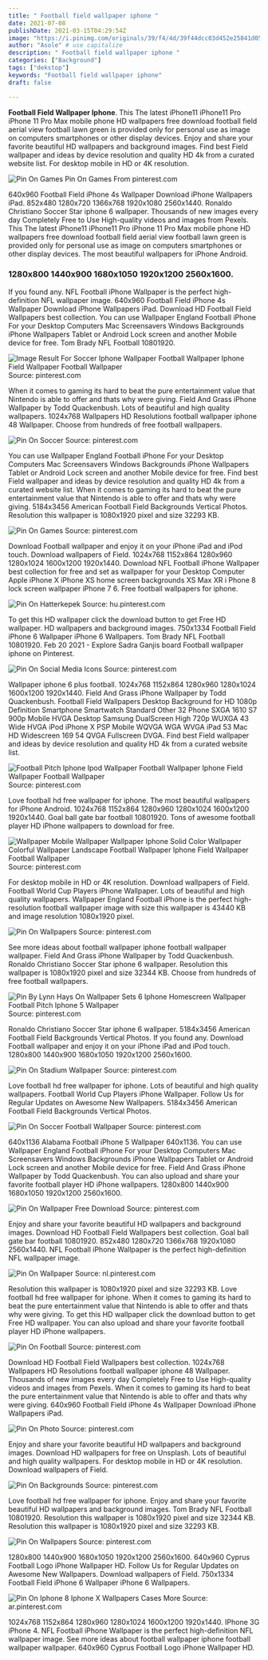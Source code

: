 ```yaml
---
title: " Football field wallpaper iphone "
date: 2021-07-08
publishDate: 2021-03-15T04:29:54Z
image: "https://i.pinimg.com/originals/39/f4/4d/39f44dcc03d452e25841d052c4eb10c2.jpg"
author: "Asole" # use capitalize
description: " Football field wallpaper iphone "
categories: ["Background"]
tags: ["dekstop"]
keywords: "Football field wallpaper iphone"
draft: false

---
```



**Football Field Wallpaper Iphone**. This The latest iPhone11 iPhone11 Pro iPhone 11 Pro Max mobile phone HD wallpapers free download football field aerial view football lawn green is provided only for personal use as image on computers smartphones or other display devices. Enjoy and share your favorite beautiful HD wallpapers and background images. Find best Field wallpaper and ideas by device resolution and quality HD 4k from a curated website list. For desktop mobile in HD or 4K resolution.

![Pin On Games](https://i.pinimg.com/736x/96/35/3d/96353d73562f41d7f9a0e1fb46c487c0.jpg "Pin On Games")
Pin On Games From pinterest.com


640x960 Football Field iPhone 4s Wallpaper Download iPhone Wallpapers iPad. 852x480 1280x720 1366x768 1920x1080 2560x1440. Ronaldo Christiano Soccer Star iphone 6 wallpaper. Thousands of new images every day Completely Free to Use High-quality videos and images from Pexels. This The latest iPhone11 iPhone11 Pro iPhone 11 Pro Max mobile phone HD wallpapers free download football field aerial view football lawn green is provided only for personal use as image on computers smartphones or other display devices. The most beautiful wallpapers for iPhone Android.

### 1280x800 1440x900 1680x1050 1920x1200 2560x1600.

If you found any. NFL Football iPhone Wallpaper is the perfect high-definition NFL wallpaper image. 640x960 Football Field iPhone 4s Wallpaper Download iPhone Wallpapers iPad. Download HD Football Field Wallpapers best collection. You can use Wallpaper England Football iPhone For your Desktop Computers Mac Screensavers Windows Backgrounds iPhone Wallpapers Tablet or Android Lock screen and another Mobile device for free. Tom Brady NFL Football 10801920.


![Image Result For Soccer Iphone Wallpaper Football Wallpaper Iphone Field Wallpaper Football Wallpaper](https://i.pinimg.com/originals/b5/73/ff/b573ff2b0ec79b8b1944983a9b291885.jpg "Image Result For Soccer Iphone Wallpaper Football Wallpaper Iphone Field Wallpaper Football Wallpaper")
Source: pinterest.com

When it comes to gaming its hard to beat the pure entertainment value that Nintendo is able to offer and thats why were giving. Field And Grass iPhone Wallpaper by Todd Quackenbush. Lots of beautiful and high quality wallpapers. 1024x768 Wallpapers HD Resolutions football wallpaper iphone 48 Wallpaper. Choose from hundreds of free football wallpapers.

![Pin On Soccer](https://i.pinimg.com/originals/39/14/e4/3914e4e19f2ce16d2d4182af7c3490b7.jpg "Pin On Soccer")
Source: pinterest.com

You can use Wallpaper England Football iPhone For your Desktop Computers Mac Screensavers Windows Backgrounds iPhone Wallpapers Tablet or Android Lock screen and another Mobile device for free. Find best Field wallpaper and ideas by device resolution and quality HD 4k from a curated website list. When it comes to gaming its hard to beat the pure entertainment value that Nintendo is able to offer and thats why were giving. 5184x3456 American Football Field Backgrounds Vertical Photos. Resolution this wallpaper is 1080x1920 pixel and size 32293 KB.

![Pin On Games](https://i.pinimg.com/736x/96/35/3d/96353d73562f41d7f9a0e1fb46c487c0.jpg "Pin On Games")
Source: pinterest.com

Download Football wallpaper and enjoy it on your iPhone iPad and iPod touch. Download wallpapers of Field. 1024x768 1152x864 1280x960 1280x1024 1600x1200 1920x1440. Download NFL Football iPhone Wallpaper best collection for free and set as wallpaper for your Desktop Computer Apple iPhone X iPhone XS home screen backgrounds XS Max XR i Phone 8 lock screen wallpaper iPhone 7 6. Free football wallpapers for iphone.

![Pin On Hatterkepek](https://i.pinimg.com/originals/a9/c7/01/a9c7011ec3a3b5a70c9cefa019950812.jpg "Pin On Hatterkepek")
Source: hu.pinterest.com

To get this HD wallpaper click the download button to get Free HD wallpaper. HD wallpapers and background images. 750x1334 Football Field iPhone 6 Wallpaper iPhone 6 Wallpapers. Tom Brady NFL Football 10801920. Feb 20 2021 - Explore Sadra Ganjis board Football wallpaper iphone on Pinterest.

![Pin On Social Media Icons](https://i.pinimg.com/736x/27/5a/d1/275ad151b029f6ec5c621a95f3262b6a.jpg "Pin On Social Media Icons")
Source: pinterest.com

Wallpaper iphone 6 plus football. 1024x768 1152x864 1280x960 1280x1024 1600x1200 1920x1440. Field And Grass iPhone Wallpaper by Todd Quackenbush. Football Field Wallpapers Desktop Background for HD 1080p Definition Smartphone Smartwatch Standard Other 32 Phone SXGA 1610 S7 900p Mobile HVGA Desktop Samsung DualScreen High 720p WUXGA 43 Wide HVGA iPod iPhone X PSP Mobile WQVGA WGA WVGA iPad 53 Mac HD Widescreen 169 54 QVGA Fullscreen DVGA. Find best Field wallpaper and ideas by device resolution and quality HD 4k from a curated website list.

![Football Pitch Iphone Ipod Wallpaper Football Wallpaper Iphone Field Wallpaper Football Wallpaper](https://i.pinimg.com/originals/a3/03/3c/a3033c8b069b102dd3b1f15c56f9c541.jpg "Football Pitch Iphone Ipod Wallpaper Football Wallpaper Iphone Field Wallpaper Football Wallpaper")
Source: pinterest.com

Love football hd free wallpaper for iphone. The most beautiful wallpapers for iPhone Android. 1024x768 1152x864 1280x960 1280x1024 1600x1200 1920x1440. Goal ball gate bar football 10801920. Tons of awesome football player HD iPhone wallpapers to download for free.

![Wallpaper Mobile Wallpaper Wallpaper Iphone Solid Color Wallpaper Colorful Wallpaper Landscape Football Wallpaper Iphone Field Wallpaper Football Wallpaper](https://i.pinimg.com/736x/34/ed/35/34ed35a676b052a49f1f63c69e05495d.jpg "Wallpaper Mobile Wallpaper Wallpaper Iphone Solid Color Wallpaper Colorful Wallpaper Landscape Football Wallpaper Iphone Field Wallpaper Football Wallpaper")
Source: pinterest.com

For desktop mobile in HD or 4K resolution. Download wallpapers of Field. Football World Cup Players iPhone Wallpaper. Lots of beautiful and high quality wallpapers. Wallpaper England Football iPhone is the perfect high-resolution football wallpaper image with size this wallpaper is 43440 KB and image resolution 1080x1920 pixel.

![Pin On Wallpapers](https://i.pinimg.com/originals/5f/55/97/5f559783599c0bb9d6abb9af1299dfbc.jpg "Pin On Wallpapers")
Source: pinterest.com

See more ideas about football wallpaper iphone football wallpaper wallpaper. Field And Grass iPhone Wallpaper by Todd Quackenbush. Ronaldo Christiano Soccer Star iphone 6 wallpaper. Resolution this wallpaper is 1080x1920 pixel and size 32344 KB. Choose from hundreds of free football wallpapers.

![Pin By Lynn Hays On Wallpaper Sets 6 Iphone Homescreen Wallpaper Football Pitch Iphone 5 Wallpaper](https://i.pinimg.com/originals/05/71/5e/05715e8bd6412c116085ebeda020b769.jpg "Pin By Lynn Hays On Wallpaper Sets 6 Iphone Homescreen Wallpaper Football Pitch Iphone 5 Wallpaper")
Source: pinterest.com

Ronaldo Christiano Soccer Star iphone 6 wallpaper. 5184x3456 American Football Field Backgrounds Vertical Photos. If you found any. Download Football wallpaper and enjoy it on your iPhone iPad and iPod touch. 1280x800 1440x900 1680x1050 1920x1200 2560x1600.

![Pin On Stadium Wallpaper](https://i.pinimg.com/originals/30/40/91/304091bf409fb910210ed4ef581f8018.jpg "Pin On Stadium Wallpaper")
Source: pinterest.com

Love football hd free wallpaper for iphone. Lots of beautiful and high quality wallpapers. Football World Cup Players iPhone Wallpaper. Follow Us for Regular Updates on Awesome New Wallpapers. 5184x3456 American Football Field Backgrounds Vertical Photos.

![Pin On Soccer Football Wallpaper](https://i.pinimg.com/originals/02/1d/f5/021df52deb5f1fe15fe780743fb26063.jpg "Pin On Soccer Football Wallpaper")
Source: pinterest.com

640x1136 Alabama Football iPhone 5 Wallpaper 640x1136. You can use Wallpaper England Football iPhone For your Desktop Computers Mac Screensavers Windows Backgrounds iPhone Wallpapers Tablet or Android Lock screen and another Mobile device for free. Field And Grass iPhone Wallpaper by Todd Quackenbush. You can also upload and share your favorite football player HD iPhone wallpapers. 1280x800 1440x900 1680x1050 1920x1200 2560x1600.

![Pin On Wallpaper Free Download](https://i.pinimg.com/474x/fd/8f/8a/fd8f8a2836c9ed5ef98b369a3e8b5a83.jpg "Pin On Wallpaper Free Download")
Source: pinterest.com

Enjoy and share your favorite beautiful HD wallpapers and background images. Download HD Football Field Wallpapers best collection. Goal ball gate bar football 10801920. 852x480 1280x720 1366x768 1920x1080 2560x1440. NFL Football iPhone Wallpaper is the perfect high-definition NFL wallpaper image.

![Pin On Wallpaper](https://i.pinimg.com/originals/e1/3c/16/e13c16e26743c576b18e0aeeeafde5aa.jpg "Pin On Wallpaper")
Source: nl.pinterest.com

Resolution this wallpaper is 1080x1920 pixel and size 32293 KB. Love football hd free wallpaper for iphone. When it comes to gaming its hard to beat the pure entertainment value that Nintendo is able to offer and thats why were giving. To get this HD wallpaper click the download button to get Free HD wallpaper. You can also upload and share your favorite football player HD iPhone wallpapers.

![Pin On Football](https://i.pinimg.com/564x/75/bc/77/75bc777a12f701b3ce8f02136437798f.jpg "Pin On Football")
Source: pinterest.com

Download HD Football Field Wallpapers best collection. 1024x768 Wallpapers HD Resolutions football wallpaper iphone 48 Wallpaper. Thousands of new images every day Completely Free to Use High-quality videos and images from Pexels. When it comes to gaming its hard to beat the pure entertainment value that Nintendo is able to offer and thats why were giving. 640x960 Football Field iPhone 4s Wallpaper Download iPhone Wallpapers iPad.

![Pin On Photo](https://i.pinimg.com/736x/73/4c/dc/734cdc4b8c411775ff38bda6a9615330.jpg "Pin On Photo")
Source: pinterest.com

Enjoy and share your favorite beautiful HD wallpapers and background images. Download HD wallpapers for free on Unsplash. Lots of beautiful and high quality wallpapers. For desktop mobile in HD or 4K resolution. Download wallpapers of Field.

![Pin On Backgrounds](https://i.pinimg.com/originals/3b/1a/66/3b1a6603b7e1e5b6c16e9f998ffb0e91.jpg "Pin On Backgrounds")
Source: pinterest.com

Love football hd free wallpaper for iphone. Enjoy and share your favorite beautiful HD wallpapers and background images. Tom Brady NFL Football 10801920. Resolution this wallpaper is 1080x1920 pixel and size 32344 KB. Resolution this wallpaper is 1080x1920 pixel and size 32293 KB.

![Pin On Wallpapers](https://i.pinimg.com/originals/15/13/48/151348d9df0fc01e1be99d73ad5932c7.jpg "Pin On Wallpapers")
Source: pinterest.com

1280x800 1440x900 1680x1050 1920x1200 2560x1600. 640x960 Cyprus Football Logo iPhone Wallpaper HD. Follow Us for Regular Updates on Awesome New Wallpapers. Download wallpapers of Field. 750x1334 Football Field iPhone 6 Wallpaper iPhone 6 Wallpapers.

![Pin On Iphone 8 Iphone X Wallpapers Cases More](https://i.pinimg.com/originals/39/f4/4d/39f44dcc03d452e25841d052c4eb10c2.jpg "Pin On Iphone 8 Iphone X Wallpapers Cases More")
Source: ar.pinterest.com

1024x768 1152x864 1280x960 1280x1024 1600x1200 1920x1440. IPhone 3G iPhone 4. NFL Football iPhone Wallpaper is the perfect high-definition NFL wallpaper image. See more ideas about football wallpaper iphone football wallpaper wallpaper. 640x960 Cyprus Football Logo iPhone Wallpaper HD.

